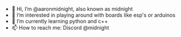 - 👋 Hi, I’m @aaronmidnight, also known as midnight
- 👀 I’m interested in playing around with boards like esp's or arduinos
- 🌱 I’m currently learning python and c++
- 📫 How to reach me: Discord @midnight

<!---
aaronmidnight/aaronmidnight is a ✨ special ✨ repository because its `README.md` (this file) appears on your GitHub profile.
You can click the Preview link to take a look at your changes.
--->
